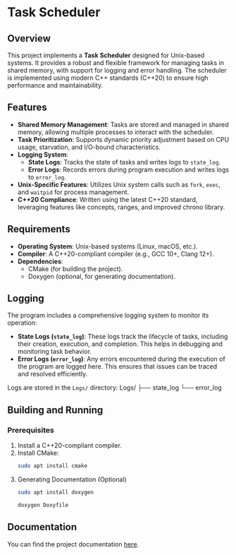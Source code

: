 # Task Scheduler

## Overview

This project implements a **Task Scheduler** designed for Unix-based systems. It provides a robust and flexible framework for managing tasks in shared memory, with support for logging and error handling. The scheduler is implemented using modern C++ standards (C++20) to ensure high performance and maintainability.

## Features

- **Shared Memory Management**: Tasks are stored and managed in shared memory, allowing multiple processes to interact with the scheduler.
- **Task Prioritization**: Supports dynamic priority adjustment based on CPU usage, starvation, and I/O-bound characteristics.
- **Logging System**:
  - **State Logs**: Tracks the state of tasks and writes logs to `state_log`.
  - **Error Logs**: Records errors during program execution and writes logs to `error_log`.
- **Unix-Specific Features**: Utilizes Unix system calls such as `fork`, `exec`, and `waitpid` for process management.
- **C++20 Compliance**: Written using the latest C++20 standard, leveraging features like concepts, ranges, and improved chrono library.

## Requirements

- **Operating System**: Unix-based systems (Linux, macOS, etc.).
- **Compiler**: A C++20-compliant compiler (e.g., GCC 10+, Clang 12+).
- **Dependencies**:
  - CMake (for building the project).
  - Doxygen (optional, for generating documentation).

## Logging

The program includes a comprehensive logging system to monitor its operation:
- **State Logs (`state_log`)**: These logs track the lifecycle of tasks, including their creation, execution, and completion. This helps in debugging and monitoring task behavior.
- **Error Logs (`error_log`)**: Any errors encountered during the execution of the program are logged here. This ensures that issues can be traced and resolved efficiently.

Logs are stored in the `Logs/` directory:
Logs/
├── state_log
└── error_log
## Building and Running

### Prerequisites

1. Install a C++20-compliant compiler.
2. Install CMake:
   ```bash
   sudo apt install cmake
   ```
3. Generating Documentation (Optional)
   ```bash
   sudo apt install doxygen
   ```
   ```bash
   doxygen Doxyfile
   ```
   
## Documentation

You can find the project documentation [here](https://solonenkonikita.github.io/task_sheduler/).
